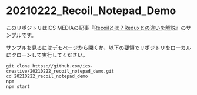 # 20210222_Recoil_Notepad_Demo

このリポジトリはICS MEDIAの記事『[Recoilとは？Reduxとの違いを解説](https://ics.media/entry/210222/)』のサンプルです。

サンプルを見るには[デモページ](https://ics-creative.github.io/20210222_recoil_notepad_demo/)から開くか、以下の要領でリポジトリをローカルにクローンして実行してください。

```shell
git clone https://github.com/ics-creative/20210222_recoil_notepad_demo.git
cd 20210222_recoil_notepad_demo
npm
npm start
```
